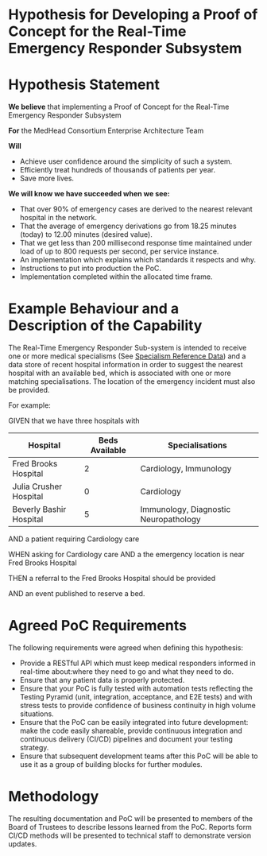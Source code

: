 # Hypothesis for Developing a Proof of Concept for the Real-Time Emergency Responder Subsystem

# Hypothesis Statement

**We believe** that implementing a Proof of Concept for the Real-Time Emergency Responder Subsystem

**For** the MedHead Consortium Enterprise Architecture Team

**Will**
* Achieve user confidence around the simplicity of such a system.
* Efficiently treat hundreds of thousands of patients per year.
* Save more lives.

**We will know we have succeeded when we see:**
* That over 90% of emergency cases are derived to the nearest relevant hospital in the network.
* That the average of emergency derivations go from 18.25 minutes (today) to 12.00 minutes (desired value).
* That we get less than 200 millisecond response time maintained under load of up to 800 requests per second, per service instance.
* An implementation which explains which standards it respects and why.
* Instructions to put into production the PoC.
* Implementation completed within the allocated time frame.

# Example Behaviour and a Description of the Capability

The Real-Time Emergency Responder Sub-system is intended to receive one or more medical specialisms (See [Specialism Reference Data](../models/reference-data/specialities)) 
and a data store of recent hospital information in order to suggest the nearest hospital with an available bed, which is associated with
    one or more matching specialisations. The location of the emergency incident must also be provided.
    
   For example:
   
   GIVEN that we have three hospitals with
   
   | Hospital | Beds Available  | Specialisations |
   | -------- | --------------  | -------------- |
   | Fred Brooks Hospital | 2 | Cardiology, Immunology |
   | Julia Crusher Hospital | 0 | Cardiology |
   | Beverly Bashir Hospital | 5 | Immunology, Diagnostic Neuropathology |
   
   AND a patient requiring Cardiology care
   
   WHEN asking for Cardiology care AND a the emergency location is near Fred Brooks Hospital
   
   THEN a referral to the Fred Brooks Hospital should be provided
   
   AND an event published to reserve a bed.


# Agreed PoC Requirements

The following requirements were agreed when defining this hypothesis:

* Provide a RESTful API which must keep medical responders informed in real-time about:where they need to go and what they need to do.
* Ensure that any patient data is properly protected. 
* Ensure that your PoC is fully tested with automation tests reflecting the Testing Pyramid (unit, integration, acceptance, and E2E tests) and with stress tests to provide confidence of business continuity in high volume situations.
* Ensure that the PoC can be easily integrated into future development: make the code easily shareable, provide continuous integration and continuous delivery (CI/CD) pipelines and document your testing strategy.
* Ensure that subsequent development teams after this PoC will be able to use it as a group of building blocks for further modules.


# Methodology

The resulting documentation and PoC will be presented to members of the Board of Trustees to describe lessons learned from the PoC.
Reports form CI/CD methods will be presented to technical staff to demonstrate version updates.

